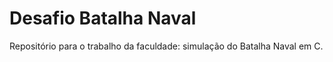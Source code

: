 # Desafio Batalha Naval

Repositório para o trabalho da faculdade: simulação do Batalha Naval em C.
